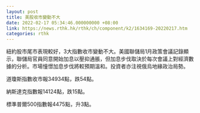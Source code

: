 ```yaml
---
layout: post
title: 美股收市變動不大
date: 2022-02-17 05:34:46.000000000 +08:00
link: https://news.rthk.hk/rthk/ch/component/k2/1634169-20220217.htm
categories: rthk
---
```


紐約股市尾市表現較好，3大指數收市變動不大。美國聯儲局1月政策會議記錄顯示，聯儲局官員同意開始加息以壓抑通脹，但加息步伐取決於每次會議上對經濟數據的分析。市場憧憬加息步伐將較預期溫和。投資者亦注視俄烏地緣政治局勢。

道瓊斯指數收市報34934點，跌54點。

納斯達克指數報14124點，跌15點。

標準普爾500指數報4475點，升3點。
